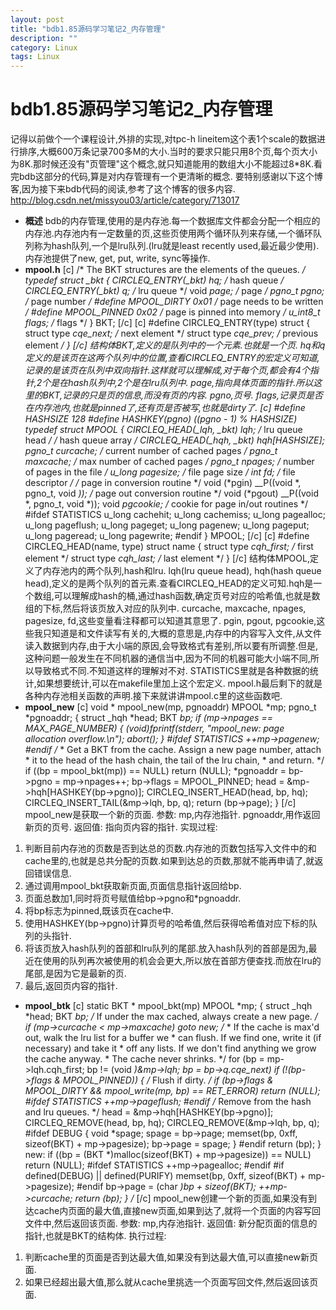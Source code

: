 ```yaml
---
layout: post
title: "bdb1.85源码学习笔记2_内存管理"
description: ""
category: Linux
tags: Linux
---
```


# bdb1.85源码学习笔记2_内存管理

记得以前做个一个课程设计,外排的实现,对tpc-h lineitem这个表1个scale的数据进行排序,大概600万条记录700多M的大小.当时的要求只能只用8个页,每个页大小为8K.那时候还没有"页管理"这个概念,就只知道能用的数组大小不能超过8*8K.看完bdb这部分的代码,算是对内存管理有一个更清晰的概念. 要特别感谢以下这个博客,因为接下来bdb代码的阅读,参考了这个博客的很多内容. <http://blog.csdn.net/missyou03/article/category/713017>

  * **概述**
bdb的内存管理,使用的是内存池.每一个数据库文件都会分配一个相应的内存池.内存池内有一定数量的页,这些页使用两个循环队列来存储,一个循环队列称为hash队列,一个是lru队列.(lru就是least recently used,最近最少使用).内存池提供了new, get, put, write, sync等操作. 
  * **mpool.h**
[c] /* The BKT structures are the elements of the queues. */ typedef struct _bkt { CIRCLEQ_ENTRY(_bkt) hq; /* hash queue */ CIRCLEQ_ENTRY(_bkt) q; /* lru queue */ void *page; /* page */ pgno_t pgno; /* page number */ #define MPOOL_DIRTY 0x01 /* page needs to be written */ #define MPOOL_PINNED 0x02 /* page is pinned into memory */ u_int8_t flags; /* flags */ } BKT; [/c] [c] #define CIRCLEQ_ENTRY(type) struct { struct type *cqe_next; /* next element */ struct type *cqe_prev; /* previous element */ } [/c]  结构体BKT,定义的是队列中的一个元素.也就是一个页. hq和q定义的是该页在这两个队列中的位置,查看CIRCLEQ_ENTRY的宏定义可知道,记录的是该页在队列中双向指针.这样就可以理解成,对于每个页,都会有4个指针,2个是在hash队列中,2个是在lru队列中. page,指向具体页面的指针.所以这里的BKT,记录的只是页的信息,而没有页的内容. pgno,页号. flags,记录页是否在内存池内,也就是pinned了,还有页是否被写,也就是dirty了. [c] #define HASHSIZE 128 #define HASHKEY(pgno) ((pgno - 1) % HASHSIZE) typedef struct MPOOL { CIRCLEQ_HEAD(_lqh, _bkt) lqh; /* lru queue head */ /* hash queue array */ CIRCLEQ_HEAD(_hqh, _bkt) hqh[HASHSIZE]; pgno_t curcache; /* current number of cached pages */ pgno_t maxcache; /* max number of cached pages */ pgno_t npages; /* number of pages in the file */ u_long pagesize; /* file page size */ int fd; /* file descriptor */ /* page in conversion routine */ void (*pgin) __P((void *, pgno_t, void *)); /* page out conversion routine */ void (*pgout) __P((void *, pgno_t, void *)); void *pgcookie; /* cookie for page in/out routines */ #ifdef STATISTICS u_long cachehit; u_long cachemiss; u_long pagealloc; u_long pageflush; u_long pageget; u_long pagenew; u_long pageput; u_long pageread; u_long pagewrite; #endif } MPOOL; [/c] [c] #define CIRCLEQ_HEAD(name, type) struct name { struct type *cqh_first; /* first element */ struct type *cqh_last; /* last element */ } [/c] 结构体MPOOL,定义了内存池内的两个队列,hash和lru. lqh(lru queue head), hqh(hash queue head),定义的是两个队列的首元素.查看CIRCLEQ_HEAD的定义可知.hqh是一个数组,可以理解成hash的桶,通过hash函数,确定页号对应的哈希值,也就是数组的下标,然后将该页放入对应的队列中. curcache, maxcache, npages, pagesize, fd,这些变量看注释都可以知道其意思了. pgin, pgout, pgcookie,这些我只知道是和文件读写有关的,大概的意思是,内存中的内容写入文件,从文件读入数据到内存,由于大小端的原因,会导致格式有差别,所以要有所调整.但是,这种问题一般发生在不同机器的通信当中,因为不同的机器可能大小端不同,所以导致格式不同.不知道这样的理解对不对. STATISTICS里就是各种数据的统计,如果想要统计,可以在makefile里加上这个宏定义. mpool.h最后剩下的就是各种内存池相关函数的声明.接下来就讲讲mpool.c里的这些函数吧.  
  * **mpool_new**
[c] void * mpool_new(mp, pgnoaddr) MPOOL *mp; pgno_t *pgnoaddr; { struct _hqh *head; BKT *bp; if (mp->npages == MAX_PAGE_NUMBER) { (void)fprintf(stderr, "mpool_new: page allocation overflow.\n"); abort(); } #ifdef STATISTICS ++mp->pagenew; #endif /* * Get a BKT from the cache. Assign a new page number, attach * it to the head of the hash chain, the tail of the lru chain, * and return. */ if ((bp = mpool_bkt(mp)) == NULL) return (NULL); *pgnoaddr = bp->pgno = mp->npages++; bp->flags = MPOOL_PINNED; head = &mp->hqh[HASHKEY(bp->pgno)]; CIRCLEQ_INSERT_HEAD(head, bp, hq); CIRCLEQ_INSERT_TAIL(&mp->lqh, bp, q); return (bp->page); } [/c] mpool_new是获取一个新的页面. 参数: mp,内存池指针. pgnoaddr,用作返回新页的页号. 返回值: 指向页内容的指针. 实现过程: 
  1. 判断目前内存池的页数是否到达总的页数.内存池的页数包括写入文件中的和cache里的,也就是总共分配的页数.如果到达总的页数,那就不能再申请了,就返回错误信息.
  2. 通过调用mpool_bkt获取新页面,页面信息指针返回给bp.
  3. 页面总数加1,同时将页号赋值给bp->pgno和*pgnoaddr.
  4. 将bp标志为pinned,既该页在cache中.
  5. 使用HASHKEY(bp->pgno)计算页号的哈希值,然后获得哈希值对应下标的队列的头指针.
  6. 将该页放入hash队列的首部和lru队列的尾部.放入hash队列的首部是因为,最近在使用的队列再次被使用的机会会更大,所以放在首部方便查找.而放在lru的尾部,是因为它是最新的页.
  7. 最后,返回页内容的指针.

  * **mpool_btk**
[c] static BKT * mpool_bkt(mp) MPOOL *mp; { struct _hqh *head; BKT *bp; /* If under the max cached, always create a new page. */ if (mp->curcache < mp->maxcache) goto new; /* * If the cache is max'd out, walk the lru list for a buffer we * can flush. If we find one, write it (if necessary) and take it * off any lists. If we don't find anything we grow the cache anyway. * The cache never shrinks. */ for (bp = mp->lqh.cqh_first; bp != (void *)&mp->lqh; bp = bp->q.cqe_next) if (!(bp->flags & MPOOL_PINNED)) { /* Flush if dirty. */ if (bp->flags & MPOOL_DIRTY && mpool_write(mp, bp) == RET_ERROR) return (NULL); #ifdef STATISTICS ++mp->pageflush; #endif /* Remove from the hash and lru queues. */ head = &mp->hqh[HASHKEY(bp->pgno)]; CIRCLEQ_REMOVE(head, bp, hq); CIRCLEQ_REMOVE(&mp->lqh, bp, q); #ifdef DEBUG { void *spage; spage = bp->page; memset(bp, 0xff, sizeof(BKT) + mp->pagesize); bp->page = spage; } #endif return (bp); } new: if ((bp = (BKT *)malloc(sizeof(BKT) + mp->pagesize)) == NULL) return (NULL); #ifdef STATISTICS ++mp->pagealloc; #endif #if defined(DEBUG) || defined(PURIFY) memset(bp, 0xff, sizeof(BKT) + mp->pagesize); #endif bp->page = (char *)bp + sizeof(BKT); ++mp->curcache; return (bp); } /* [/c] mpool_new创建一个新的页面,如果没有到达cache内页面的最大值,直接new页面,如果到达了,就将一个页面的内容写回文件中,然后返回该页面. 参数: mp,内存池指针. 返回值: 新分配页面的信息的指针,也就是BKT的结构体. 执行过程: 
  1. 判断cache里的页面是否到达最大值,如果没有到达最大值,可以直接new新页面.
  2. 如果已经超出最大值,那么就从cache里挑选一个页面写回文件,然后返回该页面.
